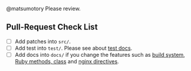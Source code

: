 @matsumotory Please review.

## Pull-Request Check List

- [ ] Add patches into `src/`.
- [ ] Add test into `test/`. Please see about [test docs](https://github.com/matsumotory/ngx_mruby/tree/master/docs/test).
- [ ] Add docs into `docs/` if you change the features such as [build system](https://github.com/matsumotory/ngx_mruby/tree/master/docs/install), [Ruby methods, class](https://github.com/matsumotory/ngx_mruby/tree/master/docs/class_and_method) and [nginx directives](https://github.com/matsumotory/ngx_mruby/tree/master/docs/directives).
